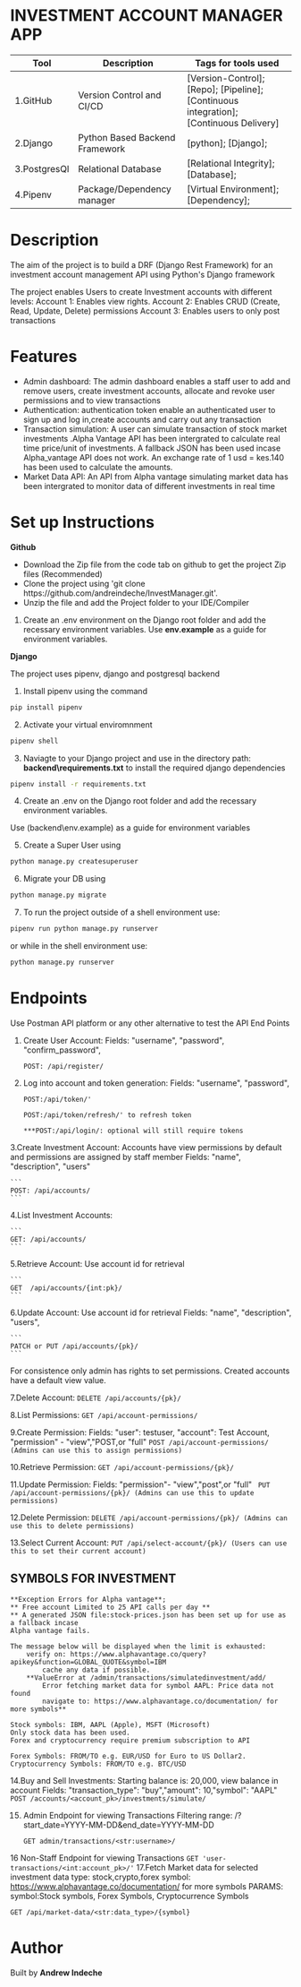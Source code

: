 # INVESTMENT ACCOUNT MANAGER APP

|Tool                | Description                    | Tags for tools used                                                                                               |
| ------------------- | ------------------------------ | ---------------------------------------------------------------------------------------------------- |
| 1.GitHub| Version Control and CI/CD| [Version-Control]; [Repo]; [Pipeline]; [Continuous integration];[Continuous Delivery]|
| 2.Django |  Python Based Backend Framework| [python]; [Django];|
| 3.PostgresQl | Relational Database| [Relational Integrity]; [Database];|
| 4.Pipenv | Package/Dependency manager| [Virtual Environment];[Dependency];|

## <h1> Description</h1>
<p>The aim of the project is to build a DRF (Django Rest Framework) for an investment account management API using Python's Django framework </p>
<p>The project enables Users to create Investment accounts with different levels: 
Account 1: Enables view rights.
Account 2: Enables CRUD (Create, Read, Update, Delete) permissions
Account 3: Enables users to only post transactions</p>

## <h1> Features</h1>
<ul>
<li> Admin dashboard: The admin dashboard enables a staff user to add and remove users,
    create investment accounts, allocate and revoke user permissions and to view transactions </li>
<li> Authentication:  authentication token enable an authenticated user to sign up and log in,create accounts and carry out any transaction </li>
<li> Transaction simulation: A user can simulate transaction of stock market investments
.Alpha Vantage API has been intergrated to calculate real time price/unit of investments. A fallback JSON has been used incase Alpha_vantage API does not work.
An exchange rate of 1 usd = kes.140 has been used to calculate the amounts.
</li>
<li> Market Data API: An API from Alpha vantage simulating market data has been intergrated to monitor data of different investments in real time</li>
</ul>

## <h1> Set up Instructions</h1>
<p><b>Github</b></p>
<ul>
<li> Download the Zip file from the code tab on github to get the project Zip files (Recommended)</li>
<li> Clone the project using 'git clone https://github.com/andreindeche/InvestManager.git'.</li>
<li> Unzip the file and add the Project folder to your IDE/Compiler</li>
</ul>

1. Create an .env environment on the Django root folder and add the recessary environment variables. 
Use <b>env.example</b> as a guide for environment variables.

<p><b>Django</b></p>
<p>The project uses pipenv, django and postgresql backend</p>

1. Install pipenv using the command 

```bash
pip install pipenv
```

2. Activate your virtual enviromnment

```bash
pipenv shell 
```

3. Naviagte to your Django project and use  in  the directory path: <b>backend\requirements.txt</b> to install the required django dependencies 

```bash
pipenv install -r requirements.txt
```

4. Create an .env on the Django root folder and add the recessary environment variables. 

Use (backend\env.example) as a guide for environment variables </li>

5. Create a Super User using 

```bash
python manage.py createsuperuser
```

6. Migrate your DB using 

```bash
python manage.py migrate
```

7. To run the project outside of a shell environment use: 

```bash
pipenv run python manage.py runserver
```

 or while in the shell environment use:

```bash
python manage.py runserver
```

## <h1> Endpoints</h1>
Use Postman API platform or any other alternative to test the API End Points

1. Create User Account:
    Fields: "username", "password", "confirm_password",

    ```
    POST: /api/register/
    ```
2. Log into account and token generation:
    Fields: "username", "password",
    ```
    POST:/api/token/'
    ```
    ```
    POST:/api/token/refresh/' to refresh token
    ```
    ```
    ***POST:/api/login/: optional will still require tokens
    ```

3.Create Investment Account:
    Accounts have view permissions by default and permissions are assigned by staff member
    Fields: "name", "description", "users"

    ```
    POST: /api/accounts/
    ```

4.List Investment Accounts:

    ```
    GET: /api/accounts/
    ```

5.Retrieve Account:
    Use account id for retrieval

    ```
    GET  /api/accounts/{int:pk}/
    ```

6.Update Account: 
    Use account id for retrieval
    Fields: "name", "description", "users", 

    ```
    PATCH or PUT /api/accounts/{pk}/
    ```

For consistence only admin has rights to set permissions.
Created accounts have a default view value.

7.Delete Account: 
    ```
    DELETE /api/accounts/{pk}/
    ```

8.List Permissions: 
    ```
    GET /api/account-permissions/
    ```

9.Create Permission: 
    Fields: "user": testuser, "account": Test Account, "permission" - "view","POST,or "full" 
    ```
    POST /api/account-permissions/ (Admins can use this to assign permissions)
    ```

10.Retrieve Permission: 
    ```
    GET /api/account-permissions/{pk}/
    ```

11.Update Permission: 
    Fields: "permission"- "view","post",or "full"
    ``` 
    PUT /api/account-permissions/{pk}/ (Admins can use this to update permissions)
    ```

12.Delete Permission: 
    ```
    DELETE /api/account-permissions/{pk}/ (Admins can use this to delete permissions)
    ```

13.Select Current Account: 
    ```
    PUT /api/select-account/{pk}/ (Users can use this to set their current account)
    ```

## SYMBOLS FOR INVESTMENT
    **Exception Errors for Alpha vantage**;
    ** Free account Limited to 25 API calls per day **
    ** A generated JSON file:stock-prices.json has been set up for use as a fallback incase
    Alpha vantage fails.

    The message below will be displayed when the limit is exhausted:
        verify on: https://www.alphavantage.co/query?apikey&function=GLOBAL_QUOTE&symbol=IBM
            cache any data if possible.
        **ValueError at /admin/transactions/simulatedinvestment/add/
            Error fetching market data for symbol AAPL: Price data not found
            navigate to: https://www.alphavantage.co/documentation/ for more symbols**
        
    Stock symbols: IBM, AAPL (Apple), MSFT (Microsoft)
    Only stock data has been used.
    Forex and cryptocurrency require premium subscription to API

    Forex Symbols: FROM/TO e.g. EUR/USD for Euro to US Dollar2.
    Cryptocurrency Symbols: FROM/TO e.g. BTC/USD

14.Buy and Sell Investments:
    Starting balance is: 20,000, view balance in account 
    Fields: "transaction_type": "buy","amount": 10,"symbol": "AAPL"
    ```
    POST /accounts/<account_pk>/investments/simulate/
    ```

15. Admin Endpoint for viewing Transactions
    Filtering range: /?start_date=YYYY-MM-DD&end_date=YYYY-MM-DD
    ```
    GET admin/transactions/<str:username>/
    ```
16 Non-Staff Endpoint for viewing Transactions
    ```
    GET 'user-transactions/<int:account_pk>/'
    ```
17.Fetch Market data for selected investment
    data type: stock,crypto,forex
    symbol: https://www.alphavantage.co/documentation/ for more symbols
    PARAMS: symbol:Stock symbols, Forex Symbols, Cryptocurrence Symbols

    GET /api/market-data/<str:data_type>/{symbol}

## <h1> Author </h1>
Built by <b>Andrew Indeche</b>